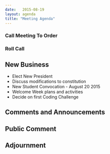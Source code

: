 ```yaml
---
date:   2015-08-19
layout: agenda
title: "Meeting Agenda"
---
```


### Call Meeting To Order

### Roll Call

## New Business

 * Elect New President
 * Discuss modifications to constitution
 * New Student Convocation - August 20 2015
 * Welcome Week plans and activities
 * Decide on first Coding Challenge

## Comments and Announcements

## Public Comment

## Adjournment
